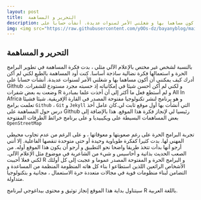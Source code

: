 ```yaml
---
layout: post
title:  التحرير و المساهمة
description: كيف يمكن المساهمة في البرامج الحرة و المفتوحة المصدر ؟ بالنسبة لشخص غير مختص بالإعلام الآلي مثلي ، بدت فكرة المساهمة في تطوير البرامج الحرة و استعمالها فكرة نضالية ساذجة أساسا. كنت أود المساهمة بالطبع لكني لم أكن أدرك كيف يمكنني أن أكون مساهما بها و شغلني الأمر لسنوات عديدة. أنشأت حسابا على Github و لكني لم أكن أحسن شيئا في إمكانياته إذ حسبته مجرد.... 
img: <img src="https://raw.githubusercontent.com/yOOs-dz/bayanyblog/main/images/logo_Rtips.png" width='200' height= auto/>
---
```


## التحرير و المساهمة 

بالنسبة لشخص غير مختص بالإعلام الآلي مثلي ، بدت فكرة المساهمة في تطوير البرامج الحرة و استعمالها فكرة نضالية ساذجة أساسا. كنت أود المساهمة بالطبع لكني لم أكن أدرك كيف يمكنني أن أكون مساهما بها و شغلني الأمر لسنوات عديدة. أنشأت حسابا على Github و لكني لم أكن أحسن شيئا في إمكانياته إذ حسبته مجرد مستودع للشفرات. وضعت به بعض شفرات R و لم أستطع فعل ما أكثر إلى أن أخذت علما بمبادرة  All In Africa و هو برنامج لنشر تكنولوجيا مفتوحة المصدر في القارة الإفريقية. شيئا فشيئا تعلمت برامج ```Github``` ، ```Git``` و ```Jekyll``` التي أنشأت بها أول موقع ثابت لي.كان عامل أخذ درس حول المساهمة على Github رئيسيا لي لإنجاز فكرة هذا الموقع. هذا بالإضافة إلى بعض المساهمات البسيطة على ويكيبيديا و على برنامج خرائط الطرقات المفتوحة ```OpenStreetMap```

تجربة البرامج الحرة على رغم صعوبتها و معوقاتها ، و على الرغم من عدم تجاوب محيطي المهني لها. بدت كثيرا كفكرة طوباوية وحيدة أو حتى متوحدة تنقصها الفاعلية. إلا أنني أرجو أنها بدأت تتخذ طريقا واضحا نحو التطبيق و أرجو أن يكون هذا الموقع أوله.
من الصعب الحديث بذاتية و أحاسيس و شيء من الشاعرية في موضوع مثل الإعلام الآلي. لكني فعلا أحببت R و البرامج الحرة و المفتوحة المصدر عموما و عجبت إلى كل أولئك الأشخاص الرائعين اللذين استطاعو ا بناء  كل هاته المنظومة المنظمة من المساعدة و التضامن لبناء منظومات قوية في مجالات متعددة حرة الاستعمال ، مجانية و بتكنولوجيا متداولة.

سيتناول بداية هذا الموقع إنجاز توثيق  و محتوى بيداغوجي لبرنامج R باللغة العربية.
